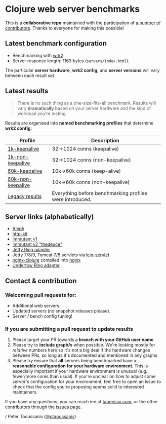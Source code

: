 # Clojure web server benchmarks

This is a **collaborative repo** maintained with the participation of [a number of contributors](https://github.com/ptaoussanis/clojure-web-server-benchmarks/graphs/contributors). Thanks to everyone for making this possible!

## Latest benchmark configuration
  * Benchmarking with [wrk2](https://github.com/giltene/wrk2).
  * Server response length: 1163 bytes (`servers/index.html`).

The particular **server hardware**, **wrk2 config**, and **server versions** will vary between each result set.

## Latest results

> There is no such thing as a one-size-fits-all benchmark. Results will vary **dramatically** based on your server hardware and the kind of workload you're testing.

Results are organised into **named benchmarking profiles** that determine **wrk2 config**:

Profile             | Description
------------------- | -----------
[1k-keepalive]      | 32→1024 conns (keepalive)
[1k-non-keepalive]  | 32→1024 conns (non-keepalive)
[60k-keepalive]     | 10k→60k conns (keep-alive)
[60k-non-keepalive] | 10k→60k conns (non-keepalive)
[Legacy results]    | Everything before benchmarking profiles were introduced.

## Server links (alphabetically)

  * [Aleph]
  * [http-kit]
  * [Immutant v1]
  * [Immutant v2 "thedeuce"]
  * [Jetty Ring adapter]
  * Jetty 7/8/9, Tomcat 7/8 servlets via [lein-servlet]
  * [nginx-clojure] compiled into [nginx]
  * [Undertow Ring adapter]

## Contact & contribution

### Welcoming pull requests for:

  * Additional web servers.
  * Updated servers (no snapshot releases please).
  * Server / bench config tuning!

### If you are submitting a pull request to update results

  1. Please target your PR towards a **branch with your GitHub user name**.
  2. Please try to **include graph/s** when possible. We're looking mostly for _relative_ numbers here so it's not a big deal if the hardware changes between PRs, so long as it's documented and mentioned in any graphs.
  3. Please try ensure that **all** servers being benchmarked have a **reasonable configuration for your hardware environment**. This is especially important if your hardware environment is unusual (e.g. fewer/more cores than usual). If you're unclear on how to adjust some server's configuration for your environment, feel free to open an issue to check that the config you're proposing seems solid to interested maintainers.

If you have any questions, you can reach me at [taoensso.com](https://www.taoensso.com), or the other contributors through the [issues page](https://github.com/ptaoussanis/clojure-web-server-benchmarks/issues?state=open).

/ Peter Taoussanis ([@ptaoussanis])

[@ptaoussanis]: https://github.com/ptaoussanis

[1k-keepalive]: https://github.com/ptaoussanis/clojure-web-server-benchmarks/tree/master/results/1k-keepalive
[1k-non-keepalive]: https://github.com/ptaoussanis/clojure-web-server-benchmarks/tree/master/results/1k-non-keepalive
[60k-keepalive]: https://github.com/ptaoussanis/clojure-web-server-benchmarks/tree/master/results/60k-keepalive
[60k-non-keepalive]: https://github.com/ptaoussanis/clojure-web-server-benchmarks/tree/master/results/60k-non-keepalive
[Legacy results]: https://github.com/ptaoussanis/clojure-web-server-benchmarks/tree/master/results/legacy

[Aleph]: https://github.com/ztellman/aleph
[http-kit]: https://github.com/shenfeng/http-kit
[Immutant v1]: http://immutant.org/
[Immutant v2 "thedeuce"]: https://github.com/immutant/immutant
[Jetty Ring adapter]: https://github.com/ring-clojure/ring
[lein-servlet]: https://github.com/kumarshantanu/lein-servlet
[nginx-clojure]: https://github.com/xfeep/nginx-clojure
[nginx]: http://nginx.org
[Undertow Ring adapter]: https://github.com/piranha/ring-undertow-adapter